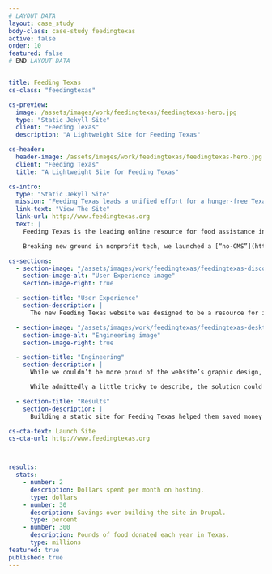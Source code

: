 ```yaml
---
# LAYOUT DATA
layout: case_study
body-class: case-study feedingtexas
active: false
order: 10
featured: false
# END LAYOUT DATA


title: Feeding Texas
cs-class: "feedingtexas"

cs-preview:
  image: /assets/images/work/feedingtexas/feedingtexas-hero.jpg
  type: "Static Jekyll Site"
  client: "Feeding Texas"
  description: "A Lightweight Site for Feeding Texas"

cs-header:
  header-image: /assets/images/work/feedingtexas/feedingtexas-hero.jpg
  client: "Feeding Texas"
  title: "A Lightweight Site for Feeding Texas"

cs-intro:
  type: "Static Jekyll Site"
  mission: "Feeding Texas leads a unified effort for a hunger-free Texas."
  link-text: "View The Site"
  link-url: http://www.feedingtexas.org
  text: |
    Feeding Texas is the leading online resource for food assistance in Texas, bringing together and supporting over 20 local food banks across the state. Despite its ambitious mandate and broad reach, the organization’s communications team is small. Their time and resources are limited. Consequently, they need the most lightweight, “no fuss no muss” website possible.

    Breaking new ground in nonprofit tech, we launched a [“no-CMS”](http://thinkshout.com/blog/2014/10/success-building-cmsless-production-sites-with-jekyll/) website for Feeding Texas built on top of Jekyll and Foundation.

cs-sections:
  - section-image: "/assets/images/work/feedingtexas/feedingtexas-discovery.jpg"
    section-image-alt: "User Experience image"
    section-image-right: true

  - section-title: "User Experience"
    section-description: |
      The new Feeding Texas website was designed to be a resource for individuals and families seeking food assistance. With this in mind, we created an easy-to-use, highly-visual site. Key to its usability, the site features a zip code lookup tool and mapping interface that allows site visitors to find their local food bank and look up statistics about hunger at a glance in their county.

  - section-image: "/assets/images/work/feedingtexas/feedingtexas-desktop.jpg"
    section-image-alt: "Engineering image"
    section-image-right: true

  - section-title: "Engineering"
    section-description: |
      While we couldn’t be more proud of the website’s graphic design, the engineering that powers the new site is where the true innovation lies. Jettisoning the traditional “content management system,” the website is built on top of a static website generator. Leveraging Jekyll, GitHub and Travis CI, content managers at Feeding Texas simply create and edit content in a text editor on their desktop, and then save this content to a repository online, where the website then publishes it.

      While admittedly a little tricky to describe, the solution could not be simpler to manage. It was less expensive to build than a Drupal website, requires no security updates, and costs just pennies a day to host.

  - section-title: "Results"
    section-description: |
      Building a static site for Feeding Texas helped them saved money and focus on their mission. Here are some notable results: hosting costs $2/month, there was a 30% savings over building the site in Drupal, and 300 million pounds of food are being donated each year.

cs-cta-text: Launch Site
cs-cta-url: http://www.feedingtexas.org



results:
  stats:
    - number: 2
      description: Dollars spent per month on hosting.
      type: dollars
    - number: 30
      description: Savings over building the site in Drupal.
      type: percent
    - number: 300
      description: Pounds of food donated each year in Texas.
      type: millions
featured: true
published: true
---
```

